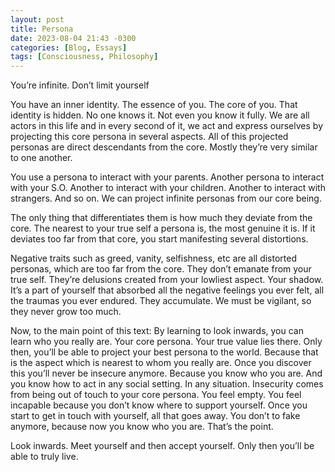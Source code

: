 ```yaml
---
layout: post
title: Persona
date: 2023-08-04 21:43 -0300
categories: [Blog, Essays]
tags: [Consciousness, Philosophy]
---
```


You’re infinite. Don’t limit yourself

You have an inner identity. The essence of you. The core of you. That identity is hidden. No one knows it. Not even you know it fully. We are all actors in this life and in every second of it, we act and express ourselves by projecting this core persona in several aspects. All of this projected personas are direct descendants from the core. Mostly they’re very similar to one another.

You use a persona to interact with your parents. Another persona to interact with your S.O. Another to interact with your children. Another to interact with strangers. And so on. We can project infinite personas from our core being.

The only thing that differentiates them is how much they deviate from the core. The nearest to your true self a persona is, the most genuine it is. If it deviates too far from that core, you start manifesting several distortions.

Negative traits such as greed, vanity, selfishness, etc are all distorted personas, which are too far from the core. They don’t emanate from your true self. They’re delusions created from your lowliest aspect. Your shadow. It’s a part of yourself that absorbed all the negative feelings you ever felt, all the traumas you ever endured. They accumulate. We must be vigilant, so they never grow too much.

Now, to the main point of this text: By learning to look inwards, you can learn who you really are. Your core persona. Your true value lies there. Only then, you’ll be able to project your best persona to the world. Because that is the aspect which is nearest to whom you really are. Once you discover this you’ll never be insecure anymore. Because you know who you are. And you know how to act in any social setting. In any situation. Insecurity comes from being out of touch to your core persona. You feel empty. You feel incapable because you don’t know where to support yourself. Once you start to get in touch with yourself, all that goes away. You don’t to fake anymore, because now you know who you are. That’s the point.

Look inwards. Meet yourself and then accept yourself. Only then you’ll be able to truly live.

